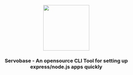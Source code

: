 <div align="center">
  <img height=150 width=150 src="https://github-production-user-asset-6210df.s3.amazonaws.com/114985411/345011201-6bd5afb6-3e15-4d88-9e77-1a4309bfd489.png?X-Amz-Algorithm=AWS4-HMAC-SHA256&X-Amz-Credential=AKIAVCODYLSA53PQK4ZA%2F20240702%2Fus-east-1%2Fs3%2Faws4_request&X-Amz-Date=20240702T115514Z&X-Amz-Expires=300&X-Amz-Signature=9175114bda83441cc17cb71de2dd4b5654d4558e870da52b3ee26d60e9e6ff57&X-Amz-SignedHeaders=host&actor_id=114985411&key_id=0&repo_id=823084771"></img>
  <br>
  <h3>Servobase - An opensource CLI Tool for setting up express/node.js apps  quickly</h3>
</div>
